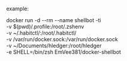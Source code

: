 
example:

docker run  -d --rm --name shellbot -ti \
            -v $(pwd)/.profile:/root/.zshenv \
            -v ~/.habitctl/:/root/.habitctl/  \
            -v /var/run/docker.sock:/var/run/docker.sock \
            -v ~/Documents/hledger:/root/hledger \
            -e SHELL=/bin/zsh EmVee381/docker-shellbot

